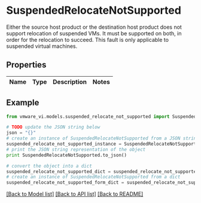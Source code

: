 # SuspendedRelocateNotSupported

Either the source host product or the destination host product does not support relocation of suspended VMs.  It must be supported on both, in order for the relocation to succeed. This fault is only applicable to suspended virtual machines. 

## Properties
Name | Type | Description | Notes
------------ | ------------- | ------------- | -------------

## Example

```python
from vmware_vi.models.suspended_relocate_not_supported import SuspendedRelocateNotSupported

# TODO update the JSON string below
json = "{}"
# create an instance of SuspendedRelocateNotSupported from a JSON string
suspended_relocate_not_supported_instance = SuspendedRelocateNotSupported.from_json(json)
# print the JSON string representation of the object
print SuspendedRelocateNotSupported.to_json()

# convert the object into a dict
suspended_relocate_not_supported_dict = suspended_relocate_not_supported_instance.to_dict()
# create an instance of SuspendedRelocateNotSupported from a dict
suspended_relocate_not_supported_form_dict = suspended_relocate_not_supported.from_dict(suspended_relocate_not_supported_dict)
```
[[Back to Model list]](../README.md#documentation-for-models) [[Back to API list]](../README.md#documentation-for-api-endpoints) [[Back to README]](../README.md)


